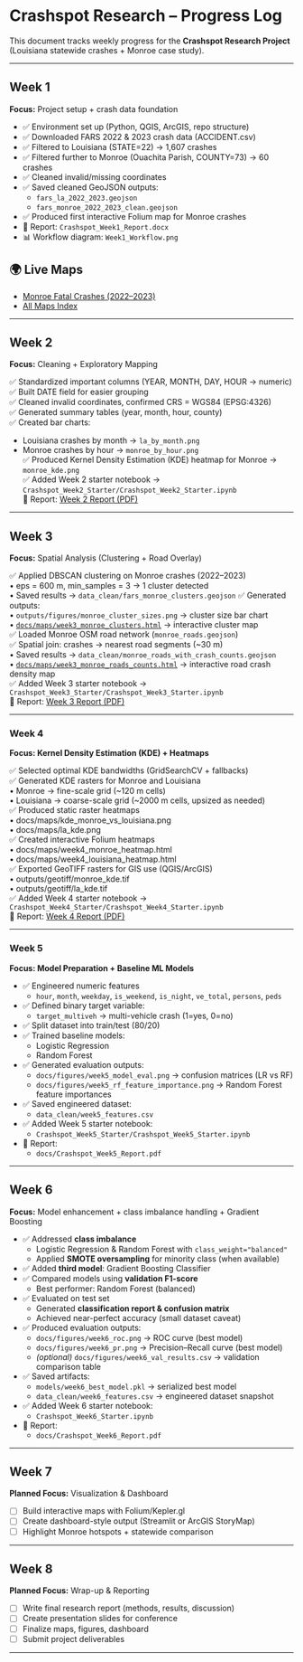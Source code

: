 # Crashspot Research – Progress Log

This document tracks weekly progress for the **Crashspot Research Project** 
(Louisiana statewide crashes + Monroe case study).

---

## Week 1 
**Focus:** Project setup + crash data foundation

- ✅ Environment set up (Python, QGIS, ArcGIS, repo structure)
- ✅ Downloaded FARS 2022 & 2023 crash data (ACCIDENT.csv)
- ✅ Filtered to Louisiana (STATE=22) → 1,607 crashes
- ✅ Filtered further to Monroe (Ouachita Parish, COUNTY=73) → 60 crashes
- ✅ Cleaned invalid/missing coordinates
- ✅ Saved cleaned GeoJSON outputs:
  - `fars_la_2022_2023.geojson`
  - `fars_monroe_2022_2023_clean.geojson`
- ✅ Produced first interactive Folium map for Monroe crashes
- 📄 Report: `Crashspot_Week1_Report.docx`
- 📊 Workflow diagram: `Week1_Workflow.png`

## 🌍 Live Maps
- [Monroe Fatal Crashes (2022–2023)](https://MistaZero07.github.io/crashspot-research/maps/monroe_fars_2022_2023.html)
- [All Maps Index](https://MistaZero07.github.io/crashspot-research/maps/)



---

## Week 2 
**Focus:** Cleaning + Exploratory Mapping

✅ Standardized important columns (YEAR, MONTH, DAY, HOUR → numeric)  
✅ Built DATE field for easier grouping  
✅ Cleaned invalid coordinates, confirmed CRS = WGS84 (EPSG:4326)  
✅ Generated summary tables (year, month, hour, county)  
✅ Created bar charts:  
   - Louisiana crashes by month → `la_by_month.png`  
   - Monroe crashes by hour → `monroe_by_hour.png`  
✅ Produced Kernel Density Estimation (KDE) heatmap for Monroe → `monroe_kde.png`  
✅ Added Week 2 starter notebook → `Crashspot_Week2_Starter/Crashspot_Week2_Starter.ipynb`  
📄 Report: [Week 2 Report (PDF)](Crashspot_Week2_Report.pdf)



---

## Week 3 
**Focus:** Spatial Analysis (Clustering + Road Overlay)

✅ Applied DBSCAN clustering on Monroe crashes (2022–2023)  
   • eps = 600 m, min_samples = 3 → 1 cluster detected  
   • Saved results → `data_clean/fars_monroe_clusters.geojson`
✅ Generated outputs:  
   • `outputs/figures/monroe_cluster_sizes.png` → cluster size bar chart  
   • [`docs/maps/week3_monroe_clusters.html`](https://MistaZero07.github.io/crashspot-research/maps/week3_monroe_clusters.html) → interactive cluster map  
✅ Loaded Monroe OSM road network (`monroe_roads.geojson`)  
✅ Spatial join: crashes → nearest road segments (~30 m)  
   • Saved results → `data_clean/monroe_roads_with_crash_counts.geojson`  
   • [`docs/maps/week3_monroe_roads_counts.html`](https://MistaZero07.github.io/crashspot-research/maps/week3_monroe_roads_counts.html) → interactive road crash density map  
✅ Added Week 3 starter notebook → `Crashspot_Week3_Starter/Crashspot_Week3_Starter.ipynb`  
📄 Report: [Week 3 Report (PDF)](Crashspot_Week3_Report.pdf)  


---

### Week 4
**Focus: Kernel Density Estimation (KDE) + Heatmaps**

✅ Selected optimal KDE bandwidths (GridSearchCV + fallbacks)  
✅ Generated KDE rasters for Monroe and Louisiana  
   • Monroe → fine-scale grid (~120 m cells)  
   • Louisiana → coarse-scale grid (~2000 m cells, upsized as needed)  
✅ Produced static raster heatmaps  
   • docs/maps/kde_monroe_vs_louisiana.png  
   • docs/maps/la_kde.png  
✅ Created interactive Folium heatmaps  
   • docs/maps/week4_monroe_heatmap.html  
   • docs/maps/week4_louisiana_heatmap.html  
✅ Exported GeoTIFF rasters for GIS use (QGIS/ArcGIS)  
   • outputs/geotiff/monroe_kde.tif  
   • outputs/geotiff/la_kde.tif  
✅ Added Week 4 starter notebook → `Crashspot_Week4_Starter/Crashspot_Week4_Starter.ipynb`  
📄 Report: [Week 4 Report (PDF)](Crashspot_Week4_Report.pdf)

---

### Week 5
**Focus: Model Preparation + Baseline ML Models**

- ✅ Engineered numeric features  
  - `hour`, `month`, `weekday`, `is_weekend`, `is_night`, `ve_total`, `persons`, `peds`
- ✅ Defined binary target variable:  
  - `target_multiveh` → multi-vehicle crash (1=yes, 0=no)
- ✅ Split dataset into train/test (80/20)
- ✅ Trained baseline models:  
  - Logistic Regression  
  - Random Forest
- ✅ Generated evaluation outputs:  
  - `docs/figures/week5_model_eval.png` → confusion matrices (LR vs RF)  
  - `docs/figures/week5_rf_feature_importance.png` → Random Forest feature importances
- ✅ Saved engineered dataset:  
  - `data_clean/week5_features.csv`
- ✅ Added Week 5 starter notebook:  
  - `Crashspot_Week5_Starter/Crashspot_Week5_Starter.ipynb`
- 📑 Report:  
  - `docs/Crashspot_Week5_Report.pdf`

---

## Week 6
**Focus:** Model enhancement + class imbalance handling + Gradient Boosting

- ✅ Addressed **class imbalance**  
  - Logistic Regression & Random Forest with `class_weight="balanced"`  
  - Applied **SMOTE oversampling** for minority class (when available)  
- ✅ Added **third model**: Gradient Boosting Classifier  
- ✅ Compared models using **validation F1-score**  
  - Best performer: Random Forest (balanced)  
- ✅ Evaluated on test set  
  - Generated **classification report & confusion matrix**  
  - Achieved near-perfect accuracy (small dataset caveat)  
- ✅ Produced evaluation outputs:  
  - `docs/figures/week6_roc.png` → ROC curve (best model)  
  - `docs/figures/week6_pr.png` → Precision–Recall curve (best model)  
  - *(optional)* `docs/figures/week6_val_results.csv` → validation comparison table  
- ✅ Saved artifacts:  
  - `models/week6_best_model.pkl` → serialized best model  
  - `data_clean/week6_features.csv` → engineered dataset snapshot  
- ✅ Added Week 6 starter notebook:  
  - `Crashspot_Week6_Starter.ipynb`  
- 📑 Report:  
  - `docs/Crashspot_Week6_Report.pdf`

---

## Week 7
**Planned Focus:** Visualization & Dashboard

- [ ] Build interactive maps with Folium/Kepler.gl
- [ ] Create dashboard-style output (Streamlit or ArcGIS StoryMap)
- [ ] Highlight Monroe hotspots + statewide comparison

---

## Week 8 
**Planned Focus:** Wrap-up & Reporting

- [ ] Write final research report (methods, results, discussion)
- [ ] Create presentation slides for conference
- [ ] Finalize maps, figures, dashboard
- [ ] Submit project deliverables

---
